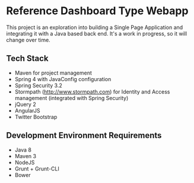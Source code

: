 # Reference Dashboard Type Webapp

This project is an exploration into building a Single Page Application and integrating it with a Java based back end. It's a 
work in progress, so it will change over time. 

## Tech Stack

* Maven for project management
* Spring 4 with JavaConfig configuration
* Spring Security 3.2
* Stormpath (http://www.stormpath.com) for Identity and Access management (integrated with Spring Security)
* jQuery 2
* AngularJS 
* Twitter Bootstrap

## Development Environment Requirements

* Java 8
* Maven 3
* NodeJS
* Grunt + Grunt-CLI
* Bower